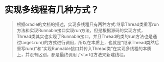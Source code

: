 # 实现多线程有几种方式？
> 根据oracle的文档的描述，实现多线程只有两种方式:继承Thread类重写run方法和实现Runnable接口实现run方法，但是根据源码的实现方式，Thread类其实也实现了Runnable接口，并且Thread的类的run方法也是通过target.run()的方式进行调用，所以在本质上，也就是“继承Thread类然后重写run()”和“实现Runnable接口并传入Thread类”在实现多线程的本质上，并没有区别，都是最终调用了start()方法来新建线程。
